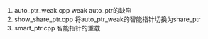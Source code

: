 1. auto_ptr_weak.cpp weak auto_ptr的缺陷
2. show_share_ptr.cpp 将auto_ptr_weak的智能指针切换为share_ptr
3. smart_ptr.cpp 智能指针的重载
